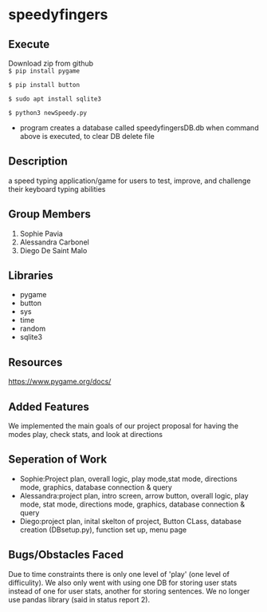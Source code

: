 # speedyfingers

## Execute
Download zip from github  
`$ pip install pygame`

`$ pip install button`

`$ sudo apt install sqlite3`

`$ python3 newSpeedy.py`

- program creates a database called speedyfingersDB.db when command above is executed, to clear DB delete file


## Description
a speed typing application/game for users to test, improve, and challenge their keyboard typing abilities 

## Group Members
1. Sophie Pavia
2. Alessandra Carbonel
3. Diego De Saint Malo

## Libraries
- pygame
- button
- sys
- time
- random
- sqlite3

## Resources
https://www.pygame.org/docs/
## Added Features 
We implemented the main goals of our project proposal for having the modes play, check stats, and look at directions

## Seperation of Work
- Sophie:Project plan, overall logic, play mode,stat mode, directions mode, graphics, database connection & query
- Alessandra:project plan, intro screen, arrow button, overall logic, play mode, stat mode, directions mode, graphics, database connection & query 
- Diego:project plan, inital skelton of project, Button CLass, database creation (DBsetup.py), function set up, menu page

## Bugs/Obstacles Faced
Due to time constraints there is only one level of 'play' (one level of difficulity). We also only went with using one DB for storing user stats instead of one for user stats, another for storing sentences. We no longer use pandas library (said in status report 2). 


